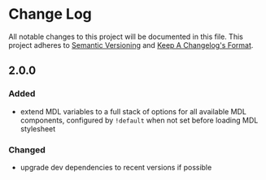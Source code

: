 # Change Log
All notable changes to this project will be documented in this file.
This project adheres to [Semantic Versioning](http://semver.org/) and [Keep A Changelog's Format](http://keepachangelog.com/).

## 2.0.0

### Added
- extend MDL variables to a full stack of options for all available MDL components, configured by `!default` when not set before loading MDL stylesheet

### Changed
- upgrade dev dependencies to recent versions if possible
